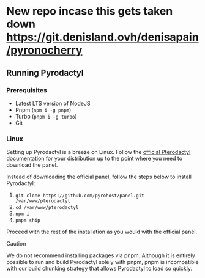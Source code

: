 # New repo incase this gets taken down https://git.denisland.ovh/denisapain/pyronocherry
## Running Pyrodactyl

### Prerequisites

- Latest LTS version of NodeJS
- Pnpm (`npm i -g pnpm`)
- Turbo (`pnpm i -g turbo`)
- Git

### Linux

Setting up Pyrodactyl is a breeze on Linux. Follow the [official Pterodactyl documentation](https://pterodactyl.io/panel/1.0/getting_started.html) for your distribution up to the point where you need to download the panel.

Instead of downloading the official panel, follow the steps below to install Pyrodactyl:

1. `git clone https://github.com/pyrohost/panel.git /var/www/pterodactyl`
2. `cd /var/www/pterodactyl`
3. `npm i`
4. `pnpm ship`

Proceed with the rest of the installation as you would with the official panel.

> [!CAUTION]
> We do not recommend installing packages via pnpm. Although it is entirely possible to run and build Pyrodactyl solely with pnpm, pnpm is incompatible with our build chunking strategy that allows Pyrodactyl to load so quickly.
